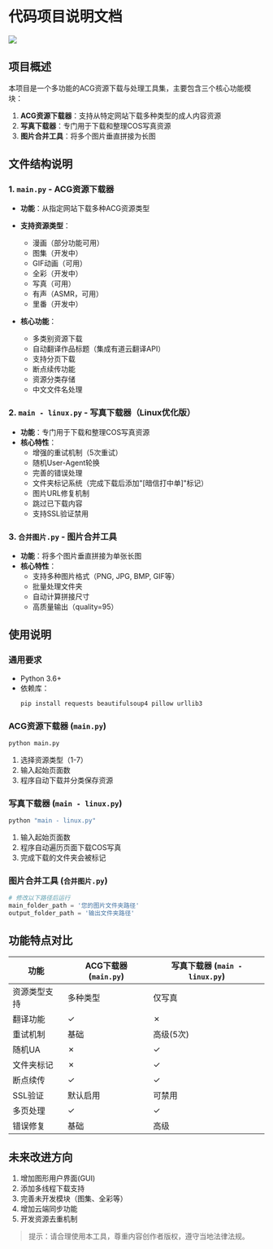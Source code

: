 # 代码项目说明文档
<img src="https://api.yyy001.com/api/Visits?name=iamfromchangsha_1&mode=total&theme=gelbooru" border="0"></a>
## 项目概述
本项目是一个多功能的ACG资源下载与处理工具集，主要包含三个核心功能模块：

1. **ACG资源下载器**：支持从特定网站下载多种类型的成人内容资源
2. **写真下载器**：专门用于下载和整理COS写真资源
3. **图片合并工具**：将多个图片垂直拼接为长图

## 文件结构说明

### 1. `main.py` - ACG资源下载器
- **功能**：从指定网站下载多种ACG资源类型
- **支持资源类型**：
  - 漫画（部分功能可用）
  - 图集（开发中）
  - GIF动画（可用）
  - 全彩（开发中）
  - 写真（可用）
  - 有声（ASMR，可用）
  - 里番（开发中）

- **核心功能**：
  - 多类别资源下载
  - 自动翻译作品标题（集成有道云翻译API）
  - 支持分页下载
  - 断点续传功能
  - 资源分类存储
  - 中文文件名处理

### 2. `main - linux.py` - 写真下载器（Linux优化版）
- **功能**：专门用于下载和整理COS写真资源
- **核心特性**：
  - 增强的重试机制（5次重试）
  - 随机User-Agent轮换
  - 完善的错误处理
  - 文件夹标记系统（完成下载后添加"[暗信打中单]"标记）
  - 图片URL修复机制
  - 跳过已下载内容
  - 支持SSL验证禁用

### 3. `合并图片.py` - 图片合并工具
- **功能**：将多个图片垂直拼接为单张长图
- **核心特性**：
  - 支持多种图片格式（PNG, JPG, BMP, GIF等）
  - 批量处理文件夹
  - 自动计算拼接尺寸
  - 高质量输出（quality=95）

## 使用说明

### 通用要求
- Python 3.6+
- 依赖库：
  ```bash
  pip install requests beautifulsoup4 pillow urllib3
  ```

### ACG资源下载器 (`main.py`)
```bash
python main.py
```
1. 选择资源类型（1-7）
2. 输入起始页面数
3. 程序自动下载并分类保存资源

### 写真下载器 (`main - linux.py`)
```bash
python "main - linux.py"
```
1. 输入起始页面数
2. 程序自动遍历页面下载COS写真
3. 完成下载的文件夹会被标记

### 图片合并工具 (`合并图片.py`)
```python
# 修改以下路径后运行
main_folder_path = '您的图片文件夹路径'
output_folder_path = '输出文件夹路径'
```

## 功能特点对比

| 功能 | ACG下载器 (`main.py`) | 写真下载器 (`main - linux.py`) |
|------|------------------------|-------------------------------|
| 资源类型支持 | 多种类型 | 仅写真 |
| 翻译功能 | ✓ | ✗ |
| 重试机制 | 基础 | 高级(5次) |
| 随机UA | ✗ | ✓ |
| 文件夹标记 | ✗ | ✓ |
| 断点续传 | ✓ | ✓ |
| SSL验证 | 默认启用 | 可禁用 |
| 多页处理 | ✓ | ✓ |
| 错误修复 | 基础 | 高级 |


## 未来改进方向
1. 增加图形用户界面(GUI)
2. 添加多线程下载支持
3. 完善未开发模块（图集、全彩等）
4. 增加云端同步功能
5. 开发资源去重机制

> 提示：请合理使用本工具，尊重内容创作者版权，遵守当地法律法规。
